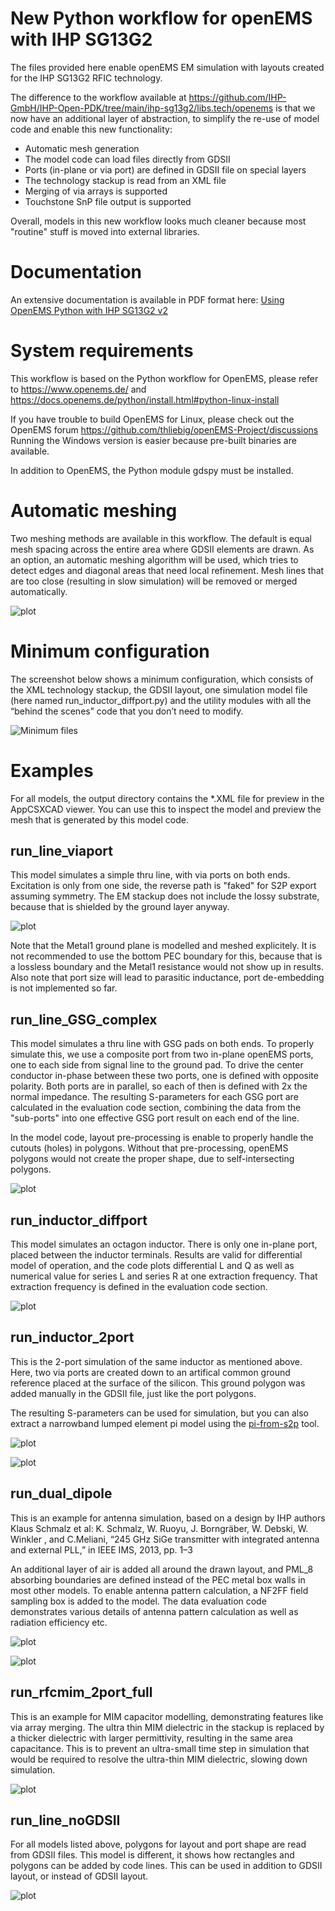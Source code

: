 # New Python workflow for openEMS with IHP SG13G2

The files provided here enable openEMS EM simulation with layouts
created for the IHP SG13G2 RFIC technology.

The difference to the workflow available at 
https://github.com/IHP-GmbH/IHP-Open-PDK/tree/main/ihp-sg13g2/libs.tech/openems
is that we now have an additional layer of abstraction, to simplify the
re-use of model code and enable this new functionality:
- Automatic mesh generation
- The model code can load files directly from GDSII
- Ports (in-plane or via port) are defined in GDSII file on special layers
- The technology stackup is read from an XML file
- Merging of via arrays is supported
- Touchstone SnP file output is supported

Overall, models in this new workflow looks much cleaner because most "routine" stuff 
is moved into external libraries.

# Documentation
An extensive documentation is available in PDF format here:
[Using OpenEMS Python with IHP SG13G2 v2](./doc/Using_OpenEMS_Python_with_IHP_SG13G2_v2.pdf) 

# System requirements
This workflow is based on the Python workflow for OpenEMS, 
please refer to https://www.openems.de/ 
and https://docs.openems.de/python/install.html#python-linux-install 

If you have trouble to build OpenEMS for Linux, please check out the OpenEMS forum
https://github.com/thliebig/openEMS-Project/discussions 
Running the Windows version is easier because pre-built binaries are available.

In addition to OpenEMS, the Python module gdspy must be installed.

# Automatic meshing
Two meshing methods are available in this workflow. The default is equal mesh spacing across the entire area where GDSII elements are drawn. As an option, an automatic meshing algorithm will be used, which tries to detect edges and diagonal areas that need local refinement. Mesh lines that are too close (resulting in slow simulation) will be removed or merged automatically.

![plot](./doc/automatic_meshing.png)

# Minimum configuration
The screenshot below shows a minimum configuration, which consists of the XML technology stackup, the GDSII layout, one simulation model file (here named run_inductor_diffport.py)  and the utility modules with all the “behind the scenes” code that you don’t need to modify.

![Minimum files](./doc/minimum_files.png)

# Examples
For all models, the output directory contains the *.XML file for preview in the AppCSXCAD viewer. You can use this to inspect the model and preview the mesh that is generated by this model code.

## run_line_viaport
This model simulates a simple thru line, with via ports on both ends. Excitation is only from one side, the reverse path is "faked" for S2P export assuming symmetry. The EM stackup does not include the lossy substrate, because that is shielded by the ground layer anyway. 

![plot](./doc/run_line_viaport.png)

Note that the Metal1 ground plane is modelled and meshed explicitely. It is not recommended to use the bottom PEC boundary for this, because that is a lossless boundary and the Metal1 resistance would not show up in results. Also note that port size will lead to parasitic inductance, port de-embedding is not implemented so far.

## run_line_GSG_complex
This model simulates a thru line with GSG pads on both ends. To properly simulate this, we use a composite port from two in-plane openEMS ports, one to each side from signal line to the ground pad. To drive the center conductor in-phase between these two ports, one is defined with opposite polarity. Both ports are in parallel, so each of then is defined with 2x the normal impedance.
The resulting S-parameters for each GSG port are calculated in the evaluation code section, combining the data from the "sub-ports" into one effective GSG port result on each end of the line.

In the model code, layout pre-processing is enable to properly handle the cutouts (holes) in polygons. Without that pre-processing, openEMS polygons would not create the proper shape, due to self-intersecting polygons.

![plot](./doc/run_line_gsg_complex.png)

## run_inductor_diffport
This model simulates an octagon inductor. There is only one in-plane port, placed between the inductor terminals. Results are valid for differential model of operation, and the code plots differential L and Q as well as numerical value for series L and series R at one extraction frequency. That extraction frequency is defined in the evaluation code section.

![plot](./doc/run_inductor_diffport.png)

## run_inductor_2port
This is the 2-port simulation of the same inductor as mentioned above. Here, two via ports are created down to an artifical common ground reference placed at the surface of the silicon. This ground polygon was added manually in the GDSII file, just like the port polygons.

The resulting S-parameters can be used for simulation, but you can also extract a narrowband lumped element pi model using the [pi-from-s2p](https://github.com/VolkerMuehlhaus/pi_from_s2p) tool.

![plot](./doc/run_inductor_2port.png)

![plot](./doc/inductor_twoport_extrametal.png)

## run_dual_dipole
This is an example for antenna simulation, based on a design by IHP authors Klaus Schmalz et al: 
K. Schmalz, W. Ruoyu, J. Borngräber, W. Debski, W. Winkler , and C.Meliani, “245 GHz SiGe transmitter with integrated antenna and external PLL,” in IEEE IMS, 2013, pp. 1–3

An additional layer of air is added all around the drawn layout, and PML_8 absorbing boundaries are defined instead of the PEC metal box walls in most other models. To enable antenna pattern calculation, a NF2FF field sampling box is added to the model. The data evaluation code demonstrates various details of antenna pattern calculation as well as radiation efficiency etc.

![plot](./doc/run_dual_dipole.png)

![plot](./doc/dipole_pattern.png)

## run_rfcmim_2port_full
This is an example for MIM capacitor modelling, demonstrating features like via array merging.
The ultra thin MIM dielectric in the stackup is replaced by a thicker dielectric with larger permittivity, resulting in the same area capacitance. This is to prevent an ultra-small time step in simulation that would be required to resolve the ultra-thin MIM dielectric, slowing down simulation.

![plot](./doc/run_rfcmim_2port_full.png)

## run_line_noGDSII
For all models listed above, polygons for layout and port shape are read from GDSII files. This model is different, it shows how rectangles and polygons can be added by code lines. This can be used in addition to GDSII layout, or instead of GDSII layout.

![plot](./doc/run_line_noGDSII.png)
